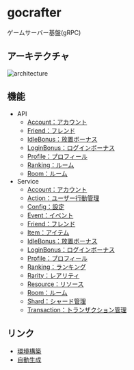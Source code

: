 # gocrafter
ゲームサーバー基盤(gRPC)

## アーキテクチャ
![architecture](https://github.com/game-core/gocrafter/assets/71867595/67847572-8401-403d-a347-8c078d58c2cc)

## 機能
- API
  - [Account：アカウント](https://github.com/game-core/gocrafter/blob/main/docs/md/function/api/account.md)
  - [Friend：フレンド](https://github.com/game-core/gocrafter/blob/main/docs/md/function/api/friend.md)
  - [IdleBonus：放置ボーナス](https://github.com/game-core/gocrafter/blob/main/docs/md/function/api/idleBonus.md)
  - [LoginBonus：ログインボーナス](https://github.com/game-core/gocrafter/blob/main/docs/md/function/api/loginBonus.md)
  - [Profile：プロフィール](https://github.com/game-core/gocrafter/blob/main/docs/md/function/api/profile.md)
  - [Ranking：ルーム](https://github.com/game-core/gocrafter/blob/main/docs/md/function/api/ranking.md)
  - [Room：ルーム](https://github.com/game-core/gocrafter/blob/main/docs/md/function/api/room.md)
- Service
  - [Account：アカウント](https://github.com/game-core/gocrafter/blob/main/docs/md/function/service/account.md)
  - [Action：ユーザー行動管理](https://github.com/game-core/gocrafter/blob/main/docs/md/function/service/action.md)
  - [Config：設定](https://github.com/game-core/gocrafter/blob/main/docs/md/function/service/config.md)
  - [Event：イベント](https://github.com/game-core/gocrafter/blob/main/docs/md/function/service/event.md)
  - [Friend：フレンド](https://github.com/game-core/gocrafter/blob/main/docs/md/function/service/friend.md)
  - [Item：アイテム](https://github.com/game-core/gocrafter/blob/main/docs/md/function/service/item.md)
  - [IdleBonus：放置ボーナス](https://github.com/game-core/gocrafter/blob/main/docs/md/function/service/idleBonus.md)
  - [LoginBonus：ログインボーナス](https://github.com/game-core/gocrafter/blob/main/docs/md/function/service/loginBonus.md)
  - [Profile：プロフィール](https://github.com/game-core/gocrafter/blob/main/docs/md/function/service/profile.md)
  - [Ranking：ランキング](https://github.com/game-core/gocrafter/blob/main/docs/md/function/service/ranking.md)
  - [Rarity：レアリティ](https://github.com/game-core/gocrafter/blob/main/docs/md/function/service/rarity.md)
  - [Resource：リソース](https://github.com/game-core/gocrafter/blob/main/docs/md/function/service/resource.md)
  - [Room：ルーム](https://github.com/game-core/gocrafter/blob/main/docs/md/function/service/room.md)
  - [Shard：シャード管理](https://github.com/game-core/gocrafter/blob/main/docs/md/function/service/shard.md)
  - [Transaction：トランザクション管理](https://github.com/game-core/gocrafter/blob/main/docs/md/function/service/transaction.md)
## リンク
- [環境構築](./docs/md/environment.md)
- [自動生成](./docs/md/generator.md)
